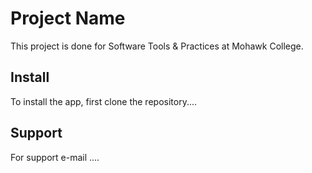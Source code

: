 # Project Name

This project is done for Software Tools & Practices at Mohawk College.

## Install

To install the app, first clone the repository....

## Support

For support e-mail ....


